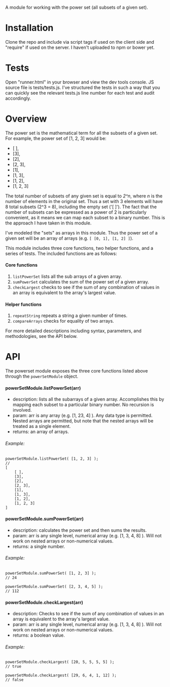A module for working with the power set (all subsets of a given set).

# Installation
Clone the repo and include via script tags if used on the client side and "require" if used on the server. I haven't uploaded to npm or bower yet.

# Tests
Open "runner.html" in your browser and view the dev tools console. JS source file is tests/tests.js.  I've structured the tests in such a way that you can quickly see the relevant tests.js line number for each test and audit accordingly.

# Overview
The power set is the mathematical term for all the subsets of a given set. For example, the power set of [1, 2, 3] would be:
+ [ ],
+ [3],
+ [2],
+ [2, 3],
+ [1],
+ [1, 3],
+ [1, 2],
+ [1, 2, 3]

The total number of subsets of any given set is equal to *2^n*, where *n* is the number of elements in the original set.  Thus a set with 3 elements will have 8 total subsets (2^3 = 8), including the empty set ('[ ]').  The fact that the number of subsets can be expressed as a power of 2 is particularly convenient, as it means we can map each subset to a binary number.  This is the approach I have taken in this module.      

I've modeled the "sets" as arrays in this module.  Thus the power set of a given set will be an array of arrays (e.g. `[ [0, 1], [1, 2] ]`).    

This module includes three core functions, two helper functions, and a series of tests.  The included functions are as follows:

#### Core functions

1. `listPowerSet` lists all the sub arrays of a given array.
1. `sumPowerSet` calculates the sum of the power set of a given array.
1. `checkLargest` checks to see if the sum of any combination of values in an array is equivalent to the array's largest value.

#### Helper functions
1. `repeatString` repeats a string a given number of times.
1. `compareArrays` checks for equality of two arrays.

For more detailed descriptions including syntax, parameters, and methodologies, see the API below.

# API

The powerset module exposes the three core functions listed above through the `powerSetModule` object.

#### powerSetModule.listPowerSet(arr)

+ description: lists all the subarrays of a given array.  Accomplishes this by mapping each subset to a particular binary number.  No recursion is involved.
+ param: arr is any array (e.g. [1, 23, 4] ).  Any data type is permitted.  Nested arrays are permitted, but note that the nested arrays will be treated as a single element.    
+ returns: an array of arrays.

###### Example:
	
```
powerSetModule.listPowerSet( [1, 2, 3] );
//
[
	[ ],
	[3],
	[2],
	[2, 3],
	[1],
	[1, 3],
	[1, 2],
	[1, 2, 3]
]
```
#### powerSetModule.sumPowerSet(arr)

+ description: calculates the power set and then sums the results.
+ param: arr is any single level, numerical array (e.g. [1, 3, 4, 8] ).  Will not work on nested arrays or non-numerical values.
+ returns: a single number.

###### Example: 

```
powerSetModule.sumPowerSet( [1, 2, 3] );
// 24 

powerSetModule.sumPowerSet( [2, 3, 4, 5] );
// 112

```

#### powerSetModule.checkLargest(arr)

+ description: Checks to see if the sum of any combination of values in an array is equivalent to the array's largest value.
+ param: arr is any single level, numerical array (e.g. [1, 3, 4, 8] ).  Will not work on nested arrays or non-numerical values.
+ returns: a boolean value.

###### Example:

```
powerSetModule.checkLargest( [20, 5, 5, 5, 5] );
// true

powerSetModule.checkLargest( [29, 6, 4, 1, 12] );
// false

```




